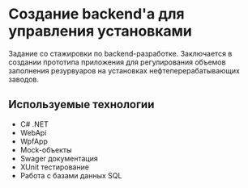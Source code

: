 # Создание backend'а для управления установками

Задание со стажировки по backend-разработке. Заключается в создании прототипа приложения для регулирования объемов заполнения резурвуаров на установках нефтеперерабатывающих заводов.

## Используемые технологии
- C# .NET
- WebApi
- WpfApp
- Mock-объекты
- Swager документация
- XUnit тестирование
- Работа с базами данных SQL
